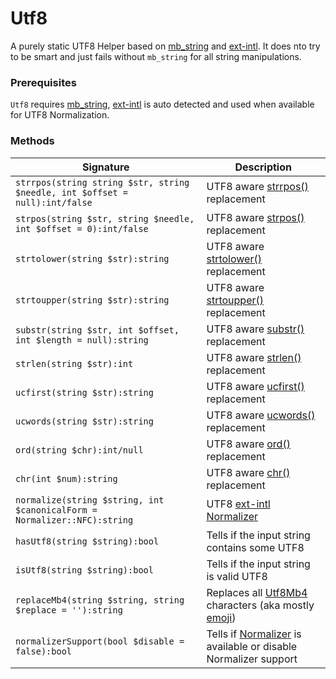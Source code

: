 # Utf8

A purely static UTF8 Helper based on [mb_string](https://php.net/mb_string) and [ext-intl](https://php.net/intl). It does nto try to be smart and just fails without `mb_string` for all string manipulations.

### Prerequisites

`Utf8` requires [mb_string](https://php.net/mb_string), [ext-intl](https://php.net/intl) is auto detected and used when available for UTF8 Normalization. 

### Methods

Signature | Description
------------ | -------------
`strrpos(string string $str, string $needle, int $offset = null):int/false` | UTF8 aware [strrpos()](https://php.net/strrpos) replacement
`strpos(string $str, string $needle, int $offset = 0):int/false` | UTF8 aware [strpos()](https://php.net/strpos) replacement
`strtolower(string $str):string` | UTF8 aware [strtolower()](https://php.net/strtolower) replacement
`strtoupper(string $str):string` | UTF8 aware [strtoupper()](https://php.net/strtoupper) replacement
`substr(string $str, int $offset, int $length = null):string` | UTF8 aware [substr()](https://php.net/substr) replacement
`strlen(string $str):int` | UTF8 aware [strlen()](https://php.net/strlen) replacement
`ucfirst(string $str):string` | UTF8 aware [ucfirst()](https://php.net/ucfirst) replacement
`ucwords(string $str):string` | UTF8 aware [ucwords()](https://php.net/ucwords) replacement
`ord(string $chr):int/null` | UTF8 aware [ord()](https://php.net/ord) replacement
`chr(int $num):string` | UTF8 aware [chr()](https://php.net/chr) replacement
`normalize(string $string, int $canonicalForm = Normalizer::NFC):string` | UTF8 [ext-intl](https://php.net/intl) [Normalizer](https://php.net/normalizer.normalize)
`hasUtf8(string $string):bool` | Tells if the input string contains some UTF8
`isUtf8(string $string):bool` | Tells if the input string is valid UTF8
`replaceMb4(string $string, string $replace = ''):string` | Replaces all [Utf8Mb4](https://stackoverflow.com/a/30074553/7630496) characters (aka mostly [emoji](https://en.wikipedia.org/wiki/Emoji))
`normalizerSupport(bool $disable = false):bool` | Tells if [Normalizer](https://php.net/normalizer.normalize) is available or disable Normalizer support

